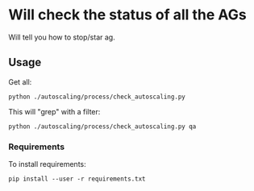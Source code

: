 # Will check the status of all the AGs

Will tell you how to stop/star ag.

## Usage

Get all:

    python ./autoscaling/process/check_autoscaling.py

This will "grep" with a filter:

    python ./autoscaling/process/check_autoscaling.py qa

### Requirements

To install requirements:

    pip install --user -r requirements.txt
